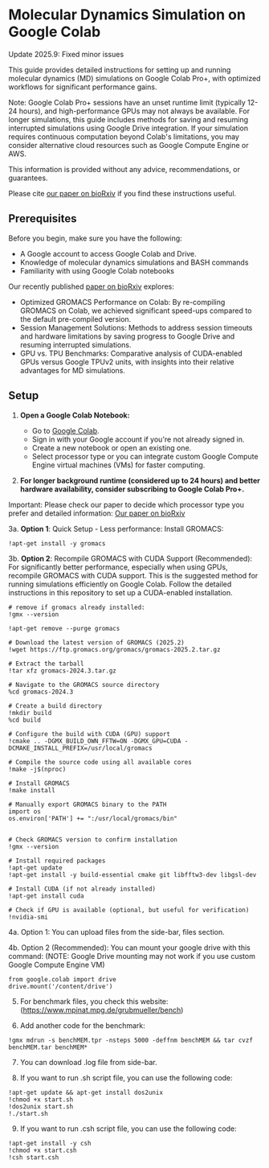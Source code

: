 # Molecular Dynamics Simulation on Google Colab

Update 2025.9: Fixed minor issues

This guide provides detailed instructions for setting up and running molecular dynamics (MD) simulations on Google Colab Pro+, with optimized workflows for significant performance gains. 

Note: Google Colab Pro+ sessions have an unset runtime limit (typically 12-24 hours), and high-performance GPUs may not always be available. For longer simulations, this guide includes methods for saving and resuming interrupted simulations using Google Drive integration. If your simulation requires continuous computation beyond Colab's limitations, you may consider alternative cloud resources such as Google Compute Engine or AWS.

This information is provided without any advice, recommendations, or guarantees.

Please cite [our paper on bioRxiv](https://www.biorxiv.org/content/10.1101/2024.11.14.623563v1.abstract) if you find these instructions useful.

## Prerequisites

Before you begin, make sure you have the following:

- A Google account to access Google Colab and Drive.
- Knowledge of molecular dynamics simulations and BASH commands
- Familiarity with using Google Colab notebooks

Our recently published [paper on bioRxiv](https://www.biorxiv.org/content/10.1101/2024.11.14.623563v1.abstract) explores:

- Optimized GROMACS Performance on Colab: By re-compiling GROMACS on Colab, we achieved significant speed-ups compared to the default pre-compiled version.
- Session Management Solutions: Methods to address session timeouts and hardware limitations by saving progress to Google Drive and resuming interrupted simulations.
- GPU vs. TPU Benchmarks: Comparative analysis of CUDA-enabled GPUs versus Google TPUv2 units, with insights into their relative advantages for MD simulations.



## Setup

1. **Open a Google Colab Notebook:**
   - Go to [Google Colab](https://colab.research.google.com/).
   - Sign in with your Google account if you're not already signed in.
   - Create a new notebook or open an existing one.
   - Select processor type or you can integrate custom Google Compute Engine virtual machines (VMs) for faster computing.

2. **For longer background runtime (considered up to 24 hours) and better hardware availability, consider subscribing to Google Colab Pro+.**

Important: Please check our paper to decide which processor type you prefer and detailed information: [Our paper on bioRxiv](https://www.biorxiv.org/content/10.1101/2024.11.14.623563v1.abstract)

3a. **Option 1**: Quick Setup - Less performance: Install GROMACS:
```
!apt-get install -y gromacs
```

3b. **Option 2**: Recompile GROMACS with CUDA Support (Recommended):
For significantly better performance, especially when using GPUs, recompile GROMACS with CUDA support. This is the suggested method for running simulations efficiently on Google Colab. Follow the detailed instructions in this repository to set up a CUDA-enabled installation.


```
# remove if gromacs already installed:
!gmx --version

!apt-get remove --purge gromacs

```
```
# Download the latest version of GROMACS (2025.2)
!wget https://ftp.gromacs.org/gromacs/gromacs-2025.2.tar.gz

# Extract the tarball
!tar xfz gromacs-2024.3.tar.gz

```
```
# Navigate to the GROMACS source directory
%cd gromacs-2024.3

# Create a build directory
!mkdir build
%cd build

# Configure the build with CUDA (GPU) support
!cmake .. -DGMX_BUILD_OWN_FFTW=ON -DGMX_GPU=CUDA -DCMAKE_INSTALL_PREFIX=/usr/local/gromacs

# Compile the source code using all available cores
!make -j$(nproc)

# Install GROMACS
!make install

# Manually export GROMACS binary to the PATH
import os
os.environ['PATH'] += ":/usr/local/gromacs/bin"
```
```

# Check GROMACS version to confirm installation
!gmx --version

```

```
# Install required packages
!apt-get update
!apt-get install -y build-essential cmake git libfftw3-dev libgsl-dev

# Install CUDA (if not already installed)
!apt-get install cuda

# Check if GPU is available (optional, but useful for verification)
!nvidia-smi
```

4a. Option 1: You can upload files from the side-bar, files section.
   
4b. Option 2 (Recommended): You can mount your google drive with this command: (NOTE: Google Drive mounting may not work if you use custom Google Compute Engine VM)
```
from google.colab import drive
drive.mount('/content/drive')
```

5. For benchmark files, you check this website: (https://www.mpinat.mpg.de/grubmueller/bench)

6. Add another code for the benchmark:   
```
!gmx mdrun -s benchMEM.tpr -nsteps 5000 -deffnm benchMEM && tar cvzf benchMEM.tar benchMEM*
```

7. You can download .log file from side-bar.

8. If you want to run .sh script file, you can use the following code:
```
!apt-get update && apt-get install dos2unix
!chmod +x start.sh
!dos2unix start.sh
!./start.sh
```

9. If you want to run .csh script file, you can use the following code:
```
!apt-get install -y csh
!chmod +x start.csh
!csh start.csh
```

